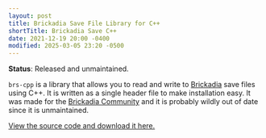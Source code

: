 ```yaml
---
layout: post
title: Brickadia Save File Library for C++
shortTitle: Brickadia Save C++
date: 2021-12-19 20:00 -0400
modified: 2025-03-05 23:20 -0500
---
```


**Status**: Released and unmaintained.

`brs-cpp` is a library that allows you to read and write to [Brickadia](https://brickadia.com/) save files using C++. It is written as a single header file to make installation easy. It was made for the [Brickadia Community](https://github.com/brickadia-community) and it is probably wildly out of date since it is unmaintained.

[View the source code and download it here.](https://github.com/AideTechBot/brs-cpp)